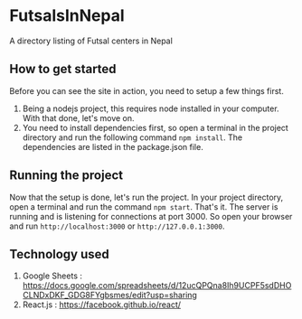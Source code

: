 # FutsalsInNepal

A directory listing of Futsal centers in Nepal

## How to get started

Before you can see the site in action, you need to setup a few things first. 

1. Being a nodejs project, this requires node installed in your computer. With that done, let's move on.
2. You need to install dependencies first, so open a terminal in the project directory and run the following command `npm install`. The dependencies are listed in the package.json file.

## Running the project

Now that the setup is done, let's run the project. In your project directory, open a terminal and run the command `npm start`. That's it. The server is running and is listening for connections at port 3000.
So open your browser and run `http://localhost:3000` or `http://127.0.0.1:3000`.

## Technology used

1. Google Sheets : https://docs.google.com/spreadsheets/d/12ucQPQna8Ih9UCPF5sdDHOCLNDxDKF_GDG8FYgbsmes/edit?usp=sharing
2. React.js : https://facebook.github.io/react/